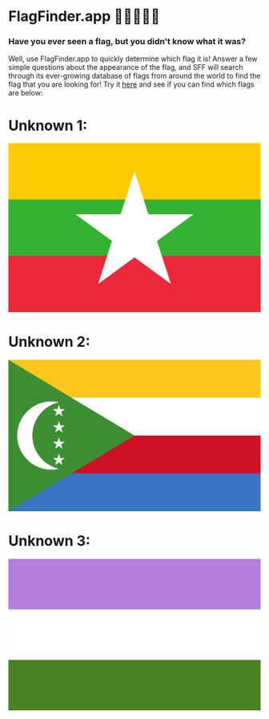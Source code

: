 # FlagFinder.app 🎌🏳‍🌈🏴‍☠️
### Have you ever seen a flag, but you didn't know what it was?
Well, use FlagFinder.app to quickly determine which flag it is! 
Answer a few simple questions about the appearance of the flag, and SFF will search through its ever-growing database of flags from around the world to find the flag that you are looking for! Try it [here](https://ionimpulse.github.io/flag-finder/) and see if you can find which flags are below:

# Unknown 1:
![Unknown 1](/example-flags/unknown1.png)

# Unknown 2:
![Unknown 3](/example-flags/unknown2.png)

# Unknown 3:
![Unknown 3](/example-flags/unknown3.svg)
